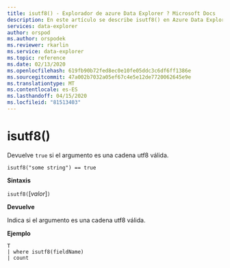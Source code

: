 ```yaml
---
title: isutf8() - Explorador de azure Data Explorer ? Microsoft Docs
description: En este artículo se describe isutf8() en Azure Data Explorer.
services: data-explorer
author: orspod
ms.author: orspodek
ms.reviewer: rkarlin
ms.service: data-explorer
ms.topic: reference
ms.date: 02/13/2020
ms.openlocfilehash: 619fb90b72fed8ec0e10fe05ddc3c6df6ff1386e
ms.sourcegitcommit: 47a002b7032a05ef67c4e5e12de7720062645e9e
ms.translationtype: MT
ms.contentlocale: es-ES
ms.lasthandoff: 04/15/2020
ms.locfileid: "81513403"
---
```

# <a name="isutf8"></a>isutf8()

Devuelve `true` si el argumento es una cadena utf8 válida.
    
```kusto
isutf8("some string") == true
```

**Sintaxis**

`isutf8(`[*valor*]`)`

**Devuelve**

Indica si el argumento es una cadena utf8 válida.

**Ejemplo**

```kusto
T
| where isutf8(fieldName)
| count
```